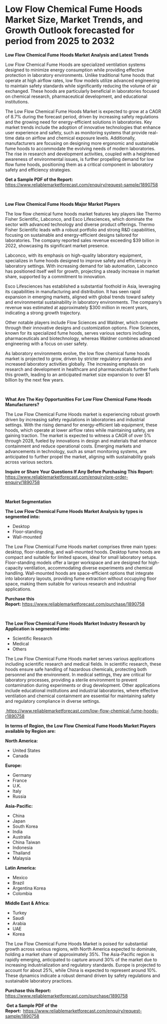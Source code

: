 <p><h1>Low Flow Chemical Fume Hoods Market Size, Market Trends, and Growth Outlook forecasted for period from 2025 to 2032</h1></p><p><strong>Low Flow Chemical Fume Hoods Market Analysis and Latest Trends</strong></p>
<p><p>Low Flow Chemical Fume Hoods are specialized ventilation systems designed to minimize energy consumption while providing effective protection in laboratory environments. Unlike traditional fume hoods that operate at high airflow rates, low flow models utilize advanced engineering to maintain safety standards while significantly reducing the volume of air exchanged. These hoods are particularly beneficial in laboratories focused on chemical research, pharmaceutical development, and educational institutions.</p><p>The Low Flow Chemical Fume Hoods Market is expected to grow at a CAGR of 8.7% during the forecast period, driven by increasing safety regulations and the growing need for energy-efficient solutions in laboratories. Key market trends include the adoption of innovative technologies that enhance user experience and safety, such as monitoring systems that provide real-time data on airflow and chemical exposure levels. Additionally, manufacturers are focusing on designing more ergonomic and sustainable fume hoods to accommodate the evolving needs of modern laboratories. The rise in research and development activities, coupled with a heightened awareness of environmental issues, is further propelling demand for low flow fume hoods, positioning them as a critical component in laboratory safety and efficiency strategies.</p></p>
<p><strong>Get a Sample PDF of the Report:&nbsp;</strong> <a href="https://www.reliablemarketforecast.com/enquiry/request-sample/1890758?utm_campaign=2773&utm_medium=2&utm_source=Github&utm_content=ia&utm_term=12042025&utm_id=low-flow-chemical-fume-hoods">https://www.reliablemarketforecast.com/enquiry/request-sample/1890758</a></p>
<p>&nbsp;</p>
<p><strong>Low Flow Chemical Fume Hoods Major Market Players</strong></p>
<p><p>The low flow chemical fume hoods market features key players like Thermo Fisher Scientific, Labconco, and Esco Lifesciences, which dominate the sector with advanced technology and diverse product offerings. Thermo Fisher Scientific leads with a robust portfolio and strong R&D capabilities, focusing on sustainable and energy-efficient designs tailored for laboratories. The company reported sales revenue exceeding $39 billion in 2022, showcasing its significant market presence.</p><p>Labconco, with its emphasis on high-quality laboratory equipment, specializes in fume hoods designed to improve safety and efficiency in laboratory settings. With increasing demand for lab automation, Labconco has positioned itself well for growth, projecting a steady increase in market share, supported by a commitment to innovation.</p><p>Esco Lifesciences has established a substantial foothold in Asia, leveraging its capabilities in manufacturing and distribution. It has seen rapid expansion in emerging markets, aligned with global trends toward safety and environmental sustainability in laboratory environments. The company’s revenue was estimated at approximately $300 million in recent years, indicating a strong growth trajectory.</p><p>Other notable players include Flow Sciences and Waldner, which compete through their innovative designs and customization options. Flow Sciences, known for its specialized fume hoods, serves various sectors including pharmaceuticals and biotechnology, whereas Waldner combines advanced engineering with a focus on user safety.</p><p>As laboratory environments evolve, the low flow chemical fume hoods market is projected to grow, driven by stricter regulatory standards and increased laboratory activities globally. The increasing emphasis on research and development in healthcare and pharmaceuticals further fuels this growth, leading to an anticipated market size expansion to over $1 billion by the next few years.</p></p>
<p>&nbsp;</p>
<p><strong>What Are The Key Opportunities For Low Flow Chemical Fume Hoods Manufacturers?</strong></p>
<p><p>The Low Flow Chemical Fume Hoods market is experiencing robust growth driven by increasing safety regulations in laboratories and industrial settings. With the rising demand for energy-efficient lab equipment, these hoods, which operate at lower airflow rates while maintaining safety, are gaining traction. The market is expected to witness a CAGR of over 5% through 2028, fueled by innovations in design and materials that enhance containment and reduce operational costs. Emerging markets and advancements in technology, such as smart monitoring systems, are anticipated to further propel the market, aligning with sustainability goals across various sectors.</p></p>
<p><strong>Inquire or Share Your Questions If Any Before Purchasing This Report:</strong> <a href="https://www.reliablemarketforecast.com/enquiry/pre-order-enquiry/1890758?utm_campaign=2773&utm_medium=2&utm_source=Github&utm_content=ia&utm_term=12042025&utm_id=low-flow-chemical-fume-hoods">https://www.reliablemarketforecast.com/enquiry/pre-order-enquiry/1890758</a></p>
<p>&nbsp;</p>
<p><strong>Market Segmentation</strong></p>
<p><strong>The Low Flow Chemical Fume Hoods Market Analysis by types is segmented into:</strong></p>
<p><ul><li>Desktop</li><li>Floor-standing</li><li>Wall-mounted</li></ul></p>
<p><p>The Low Flow Chemical Fume Hoods market comprises three main types: desktop, floor-standing, and wall-mounted hoods. Desktop fume hoods are compact and suitable for limited spaces, ideal for small laboratory setups. Floor-standing models offer a larger workspace and are designed for high-capacity ventilation, accommodating diverse experiments and chemical handling. Wall-mounted hoods are space-efficient options that integrate into laboratory layouts, providing fume extraction without occupying floor space, making them suitable for various research and industrial applications.</p></p>
<p><strong>Purchase this Report:&nbsp;</strong><a href="https://www.reliablemarketforecast.com/purchase/1890758?utm_campaign=2773&utm_medium=2&utm_source=Github&utm_content=ia&utm_term=12042025&utm_id=low-flow-chemical-fume-hoods">https://www.reliablemarketforecast.com/purchase/1890758</a></p>
<p>&nbsp;</p>
<p><strong>The Low Flow Chemical Fume Hoods Market Industry Research by Application is segmented into:</strong></p>
<p><ul><li>Scientific Research</li><li>Medical</li><li>Others</li></ul></p>
<p><p>The Low Flow Chemical Fume Hoods market serves various applications including scientific research and medical fields. In scientific research, these hoods ensure safe handling of hazardous chemicals, protecting both personnel and the environment. In medical settings, they are critical for laboratory processes, providing a sterile environment to prevent contamination during experiments or drug development. Other applications include educational institutions and industrial laboratories, where effective ventilation and chemical containment are essential for maintaining safety and regulatory compliance in diverse settings.</p></p>
<p><a href="https://www.reliablemarketforecast.com/low-flow-chemical-fume-hoods-r1890758?utm_campaign=2773&utm_medium=2&utm_source=Github&utm_content=ia&utm_term=12042025&utm_id=low-flow-chemical-fume-hoods">&nbsp;https://www.reliablemarketforecast.com/low-flow-chemical-fume-hoods-r1890758</a></p>
<p><strong>In terms of Region, the Low Flow Chemical Fume Hoods Market Players available by Region are:</strong></p>
<p>
    <p> <strong> North America: </strong>
        <ul>
            <li>United States</li>
            <li>Canada</li>
        </ul>
        </p> 
    <p> <strong> Europe: </strong>
        <ul>
            <li>Germany</li>
            <li>France</li>
            <li>U.K.</li>
            <li>Italy</li>
            <li>Russia</li>
        </ul>
        </p> 
    <p> <strong> Asia-Pacific: </strong>
        <ul>
            <li>China</li>
            <li>Japan</li>
            <li>South Korea</li>
            <li>India</li>
            <li>Australia</li>
            <li>China Taiwan</li>
            <li>Indonesia</li>
            <li>Thailand</li>
            <li>Malaysia</li>
        </ul>
        </p> 
    <p> <strong> Latin America: </strong>
        <ul>
            <li>Mexico</li>
            <li>Brazil</li>
            <li>Argentina Korea</li>
            <li>Colombia</li>
        </ul>
        </p> 
    <p> <strong> Middle East & Africa: </strong>
        <ul>
            <li>Turkey</li>
            <li>Saudi</li>
            <li>Arabia</li>
            <li>UAE</li>
            <li>Korea</li>
        </ul>
    </p>
    </p>
<p><p>The Low Flow Chemical Fume Hoods Market is poised for substantial growth across various regions, with North America expected to dominate, holding a market share of approximately 35%. The Asia-Pacific region is rapidly emerging, anticipated to capture around 30% of the market due to increasing industrialization and regulatory standards. Europe is projected to account for about 25%, while China is expected to represent around 10%. These dynamics indicate a robust demand driven by safety regulations and sustainable laboratory practices.</p></p>
<p><strong>Purchase this Report: </strong><a href="https://www.reliablemarketforecast.com/purchase/1890758?utm_campaign=2773&utm_medium=2&utm_source=Github&utm_content=ia&utm_term=12042025&utm_id=low-flow-chemical-fume-hoods">https://www.reliablemarketforecast.com/purchase/1890758</a></p>
<p>&nbsp;<strong>Get a Sample PDF of the Report:&nbsp;&nbsp;</strong><a href="https://www.reliablemarketforecast.com/enquiry/request-sample/1890758?utm_campaign=2773&utm_medium=2&utm_source=Github&utm_content=ia&utm_term=12042025&utm_id=low-flow-chemical-fume-hoods">https://www.reliablemarketforecast.com/enquiry/request-sample/1890758</a></p>
<p><strong></strong></p>
<p><p></p><p></p><p></p></p>